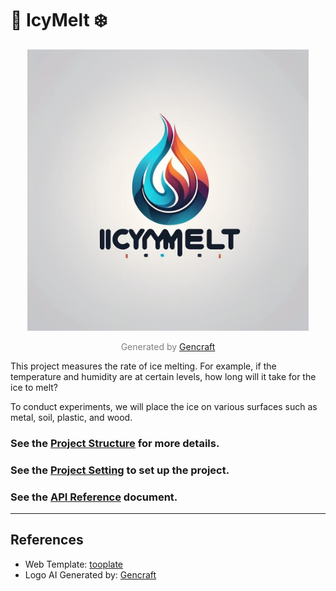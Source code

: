 #  🧊 IcyMelt ❄️

<div style="text-align:center;">
    <img src="icymelt/static/images/icymelt-logo.png" alt="IcyMelt-Logo" width="450" height="450">
    <p style="color: gray;">Generated by <a href="https://gencraft.com/generate">Gencraft</a></p>
</div>


<p>This project measures the rate of ice melting. For example, if the temperature and humidity are at certain levels, how long will it take for the ice to melt? 
  
  To conduct experiments, we will place the ice on various surfaces such as metal, soil, plastic, and wood.</p>

### See the [Project Structure](project_structure.md) for more details.

### See the [Project Setting](project_setting.md) to set up the project.

### See the [API Reference](api_reference.md) document.

---

## References

- Web Template: [tooplate](https://www.tooplate.com/view/2135-mini-finance)
- Logo AI Generated by: [Gencraft](https://gencraft.com/generate)